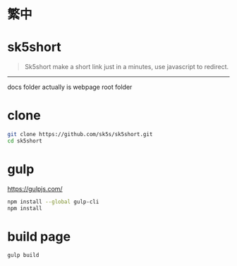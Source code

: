 # 繁中
# sk5short
>Sk5short make a short link just in a minutes, use javascript to redirect.

---
docs folder actually is webpage root folder

# clone
```bash
git clone https://github.com/sk5s/sk5short.git
cd sk5short
```

# gulp
https://gulpjs.com/

```bash
npm install --global gulp-cli
npm install
```

# build page
```bash
gulp build
```

